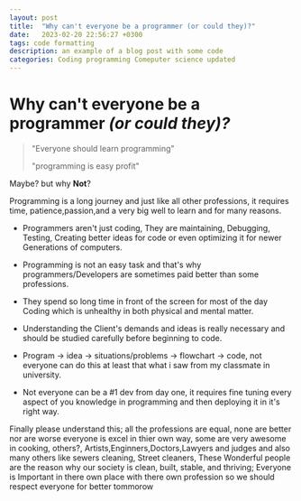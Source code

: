 ```yaml
---
layout: post
title:  "Why can't everyone be a programmer (or could they)?"
date:   2023-02-20 22:56:27 +0300
tags: code formatting
description: an example of a blog post with some code
categories: Coding programming Comeputer science updated
---
```

# Why can't everyone be a programmer *(or could they)?*

> "Everyone should learn programming"
>
> "programming is easy profit"

Maybe? but why **Not**?

Programming is a long journey and just like all other professions, it requires time, patience,passion,and a very big well to learn and for many reasons.

- Programmers aren't just coding, They are maintaining, Debugging, Testing, Creating better ideas for code or even optimizing it for newer Generations of computers.

- Programming is not an easy task and that's why programmers/Developers are sometimes paid better than some professions.

- They spend so long time in front of the screen for most of the day Coding which is unhealthy in both physical and mental matter.

- Understanding the Client's demands and ideas is really necessary and should be studied carefully before beginning to code.

- Program -> idea -> situations/problems -> flowchart -> code, not everyone can do this at least that what i saw from my classmate in university.

- Not everyone can be a #1 dev from day one, it requires fine tuning every aspect of you knowledge in programming and then deploying it in it's right way.

Finally please understand this; all the professions are equal, none are better nor are worse
everyone is excel in thier own way, some are very awesome in cooking, others?, Artists,Enginners,Doctors,Lawyers and judges and also many others like sewers cleaning, Street cleaners, These Wonderful people are the reason why our society is clean, built, stable, and thriving; Everyone is Important in there own place with there own profession so we should respect everyone for better tommorow
